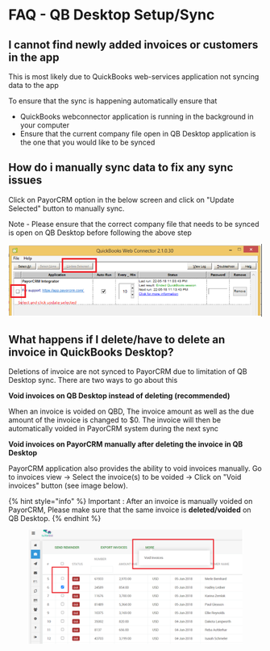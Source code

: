 # FAQ - QB Desktop Setup/Sync

## I cannot find newly added invoices or customers in the app

This is most likely due to QuickBooks web-services application not syncing data to the app

To ensure that the sync is happening automatically ensure that&#x20;

* QuickBooks webconnector application is running in the background in your computer
* Ensure that the current company file open in QB Desktop application is the one that you would like to be synced

## How do i manually sync data to fix any sync issues

Click on PayorCRM option in the below screen and click on "Update Selected" button to manually sync.&#x20;

Note - Please ensure that the correct company file that needs to be synced is open on QB Desktop before following the above step

![](../../.gitbook/assets/qb-web-connector-update.png)

## What happens if I delete/have to delete an invoice in QuickBooks Desktop?



Deletions of invoice are not synced to PayorCRM due to limitation of QB Desktop sync. There are two ways to go about this

**Void invoices on QB Desktop instead of deleting (recommended)**

When an invoice is voided on QBD, The invoice amount as well as the due amount of the invoice is changed to $0. The invoice will then be automatically voided in PayorCRM system during the next sync

**Void invoices on PayorCRM manually after deleting the invoice in QB Desktop**

PayorCRM application also provides the ability to void invoices manually. Go to invoices view -> Select the invoice(s) to be voided -> Click on "Void invoices" button (see image below).

{% hint style="info" %}
Important : After an invoice is manually voided on PayorCRM, Please make sure that the same invoice is **deleted/voided** on QB Desktop.
{% endhint %}

<figure><img src="../../.gitbook/assets/void invoice.png" alt=""><figcaption></figcaption></figure>



